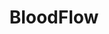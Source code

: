 ---
hackday: 13-london
title: BloodFlow
summary: "A modern blood test flowsheet solution that allows clinicians to better understand and see trends in blood test results. Data feed is being fed using a HL7 FHIR API based on realistic patient data undergoing chemotherapy for blood cancers."
team:
  - "@wai2k"
  - "@MattMHartley"
  - "@nathyong"
links:
  - website: "http://bloodflow.lfrg.uk/tabular"
    presentation: "https://docs.google.com/presentation/d/1RwxfOW-YeZn6yDvThiB94wBVN09JTNf1p9UvQ1ldqj4/edit?usp=sharing"
    code:
      - "https://github.com/HealthForge/hackday-nhs-14may2016"
---